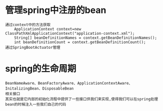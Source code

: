 # 管理spring中注册的bean

	通过context中的方法获取
		ApplicationContext context=new ClassPathXmlApplicationContext("application-context.xml");
	    String[] beanDefinitionNames = context.getBeanDefinitionNames();
	    int beanDefinitionCount = context.getBeanDefinitionCount();
	通过SpringBootActuator管理
# spring的生命周期

	BeanNameAware、BeanFactoryAware、ApplicationContextAware、InitalizingBean、DisposableBean
	相关接口
	其实也就是它内部的初始化流程中提供了一些接口供我们来实现,使得我们可以在spring处理bean的时候注入一些我们自己的代码